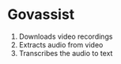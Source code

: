 # Govassist

1. Downloads video recordings
2. Extracts audio from video
3. Transcribes the audio to text

